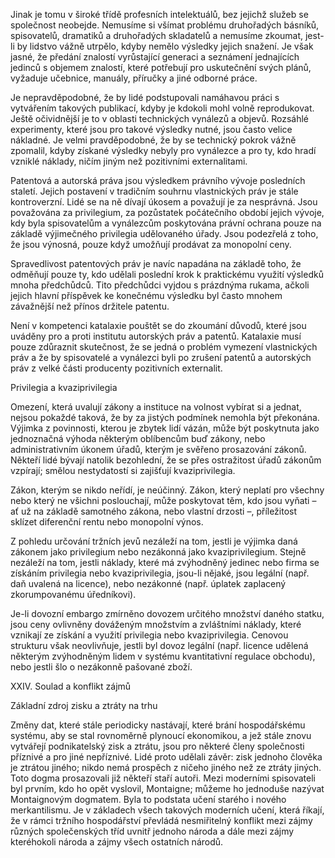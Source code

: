 Jinak je tomu v široké třídě profesních intelektuálů, bez jejichž služeb se společnost neobejde. Nemusíme si všímat problému druhořadých básníků, spisovatelů, dramatiků a druhořadých skladatelů a nemusíme zkoumat, jest-li by lidstvo vážně utrpělo, kdyby nemělo výsledky jejich snažení. Je však jasné, že předání znalostí vyrůstající generaci a seznámení jednajících jedinců s objemem znalostí, které potřebují pro uskutečnění svých plánů, vyžaduje učebnice, manuály, příručky a jiné odborné práce.

Je nepravděpodobné, že by lidé podstupovali namáhavou práci s vytvářením takových publikací, kdyby je kdokoli mohl volně reprodukovat. Ještě očividnější je to v oblasti technických vynálezů a objevů. Rozsáhlé experimenty, které jsou pro takové výsledky nutné, jsou často velice nákladné. Je velmi pravděpodobné, že by se technický pokrok vážně zpomalil, kdyby získané výsledky nebyly pro vynálezce a pro ty, kdo hradí vzniklé náklady, ničím jiným než pozitivními externalitami.

Patentová a autorská práva jsou výsledkem právního vývoje posledních staletí. Jejich postavení v tradičním souhrnu vlastnických práv je stále kontroverzní. Lidé se na ně dívají úkosem a považují je za nesprávná. Jsou považována za privilegium, za pozůstatek počátečního období jejich vývoje, kdy byla spisovatelům a vynálezcům poskytována právní ochrana pouze na základě výjimečného privilegia udělovaného úřady. Jsou podezřelá z toho, že jsou výnosná, pouze když umožňují prodávat za monopolní ceny.

Spravedlivost patentových práv je navíc napadána na základě toho, že odměňují pouze ty, kdo udělali poslední krok k praktickému využití výsledků mnoha předchůdců. Tito předchůdci vyjdou s prázdnýma rukama, ačkoli jejich hlavní příspěvek ke konečnému výsledku byl často mnohem závažnější než přínos držitele patentu.

Není v kompetenci katalaxie pouštět se do zkoumání důvodů, které jsou uváděny pro a proti institutu autorských práv a patentů. Katalaxie musí pouze zdůraznit skutečnost, že se jedná o problém vymezení vlastnických práv a že by spisovatelé a vynálezci byli po zrušení patentů a autorských práv z velké části producenty pozitivních externalit.

Privilegia a kvaziprivilegia

Omezení, která uvalují zákony a instituce na volnost vybírat si a jednat, nejsou pokaždé taková, že by za jistých podmínek nemohla být překonána. Výjimka z povinnosti, kterou je zbytek lidí vázán, může být poskytnuta jako jednoznačná výhoda některým oblíbencům buď zákony, nebo administrativním úkonem úřadů, kterým je svěřeno prosazování zákonů. Někteří lidé bývají natolik bezohlední, že se přes ostražitost úřadů zákonům vzpírají; smělou nestydatostí si zajišťují kvaziprivilegia.

Zákon, kterým se nikdo neřídí, je neúčinný. Zákon, který neplatí pro všechny nebo který ne všichni poslouchají, může poskytovat těm, kdo jsou vyňati – ať už na základě samotného zákona, nebo vlastní drzosti –, příležitost sklízet diferenční rentu nebo monopolní výnos.

Z pohledu určování tržních jevů nezáleží na tom, jestli je výjimka daná zákonem jako privilegium nebo nezákonná jako kvaziprivilegium. Stejně nezáleží na tom, jestli náklady, které má zvýhodněný jedinec nebo firma se získáním privilegia nebo kvaziprivilegia, jsou-li nějaké, jsou legální (např. daň uvalená na licence), nebo nezákonné (např. úplatek zaplacený zkorumpovanému úředníkovi).

Je-li dovozní embargo zmírněno dovozem určitého množství daného statku, jsou ceny ovlivněny dováženým množstvím a zvláštními náklady, které vznikají ze získání a využití privilegia nebo kvaziprivilegia. Cenovou strukturu však neovlivňuje, jestli byl dovoz legální (např. licence udělená některým zvýhodněným lidem v systému kvantitativní regulace obchodu), nebo jestli šlo o nezákonně pašované zboží.

XXIV. Soulad a konflikt zájmů

Základní zdroj zisku a ztráty na trhu

Změny dat, které stále periodicky nastávají, které brání hospodářskému systému, aby se stal rovnoměrně plynoucí ekonomikou, a jež stále znovu vytvářejí podnikatelský zisk a ztrátu, jsou pro některé členy společnosti příznivé a pro jiné nepříznivé. Lidé proto udělali závěr: zisk jednoho člověka je ztrátou jiného; nikdo nemá prospěch z ničeho jiného než ze ztráty jiných. Toto dogma prosazovali již někteří staří autoři. Mezi moderními spisovateli byl prvním, kdo ho opět vyslovil, Montaigne; můžeme ho jednoduše nazývat Montaignovým dogmatem. Byla to podstata učení starého i nového merkantilismu. Je v základech všech takových moderních učení, která říkají, že v rámci tržního hospodářství převládá nesmiřitelný konflikt mezi zájmy různých společenských tříd uvnitř jednoho národa a dále mezi zájmy kteréhokoli národa a zájmy všech ostatních národů.